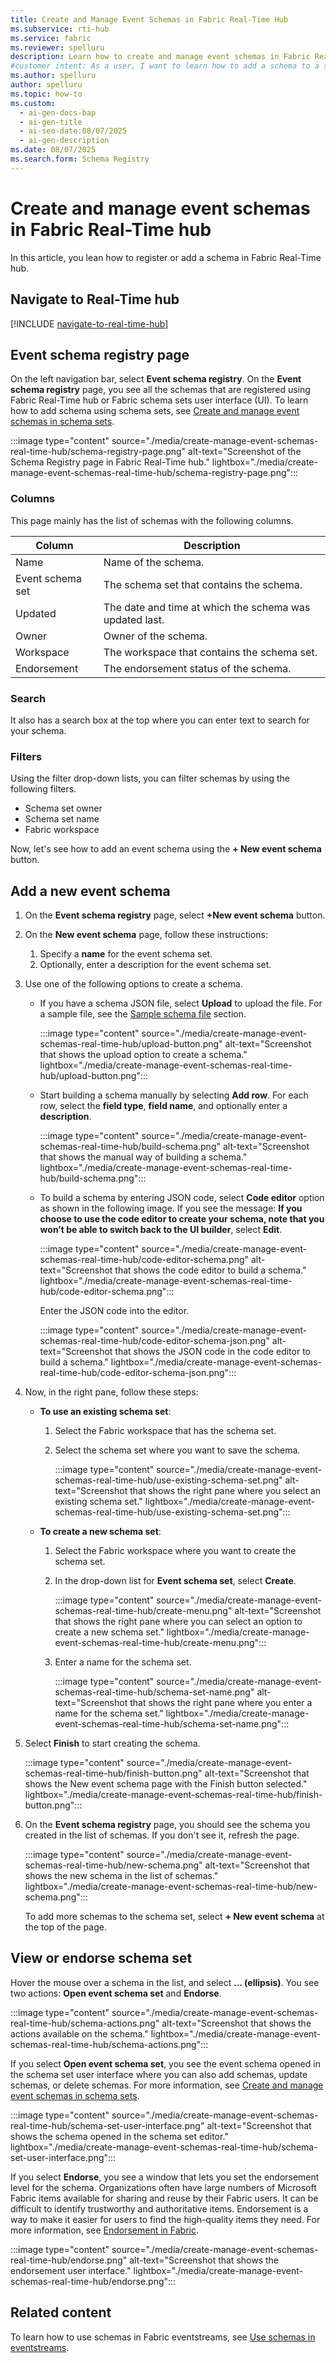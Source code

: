 ```yaml
---
title: Create and Manage Event Schemas in Fabric Real-Time Hub
ms.subservice: rti-hub
ms.service: fabric
ms.reviewer: spelluru
description: Learn how to create and manage event schemas in Fabric Real-Time Hub with step-by-step guidance for registration, schema building, and organization.
#customer intent: As a user, I want to learn how to add a schema to a schema set.
ms.author: spelluru
author: spelluru
ms.topic: how-to
ms.custom:
  - ai-gen-docs-bap
  - ai-gen-title
  - ai-seo-date:08/07/2025
  - ai-gen-description
ms.date: 08/07/2025
ms.search.form: Schema Registry
---
```


# Create and manage event schemas in Fabric Real-Time hub

In this article, you lean how to register or add a schema in Fabric Real-Time hub.

## Navigate to Real-Time hub

[!INCLUDE [navigate-to-real-time-hub](../../real-time-hub/includes/navigate-to-real-time-hub.md)]

## Event schema registry page

On the left navigation bar, select **Event schema registry**. On the **Event schema registry** page, you see all the schemas that are registered using Fabric Real-Time hub or Fabric schema sets user interface (UI). To learn how to add schema using schema sets, see [Create and manage event schemas in schema sets](create-manage-event-schemas.md).

:::image type="content" source="./media/create-manage-event-schemas-real-time-hub/schema-registry-page.png" alt-text="Screenshot of the Schema Registry page in Fabric Real-Time hub." lightbox="./media/create-manage-event-schemas-real-time-hub/schema-registry-page.png":::

### Columns

This page mainly has the list of schemas with the following columns.

| Column           | Description                                                      |
| ---------------- | ---------------------------------------------------------------- |
| Name             | Name of the schema.                                              |
| Event schema set | The schema set that contains the schema.                         |
| Updated          | The date and time at which the schema was updated last.         |
| Owner            | Owner of the schema.                                             |
| Workspace        | The workspace that contains the schema set.                      |
| Endorsement      | The endorsement status of the schema.                            |

### Search

It also has a search box at the top where you can enter text to search for your schema.

### Filters

Using the filter drop-down lists, you can filter schemas by using the following filters.

- Schema set owner
- Schema set name
- Fabric workspace

Now, let's see how to add an event schema using the **+ New event schema** button.

## Add a new event schema

1. On the **Event schema registry** page, select **+New event schema** button.

1. On the **New event schema** page, follow these instructions:

    1. Specify a **name** for the event schema set.
    1. Optionally, enter a description for the event schema set.

1. Use one of the following options to create a schema.

    - If you have a schema JSON file, select **Upload** to upload the file. For a sample file, see the [Sample schema file](create-manage-event-schemas.md#download-an-event-schema) section.

        :::image type="content" source="./media/create-manage-event-schemas-real-time-hub/upload-button.png" alt-text="Screenshot that shows the upload option to create a schema." lightbox="./media/create-manage-event-schemas-real-time-hub/upload-button.png":::

    - Start building a schema manually by selecting **Add row**. For each row, select the **field type**, **field name**, and optionally enter a **description**. 
    
        :::image type="content" source="./media/create-manage-event-schemas-real-time-hub/build-schema.png" alt-text="Screenshot that shows the manual way of building a schema." lightbox="./media/create-manage-event-schemas-real-time-hub/build-schema.png":::            
    
    - To build a schema by entering JSON code, select **Code editor** option as shown in the following image. If you see the message: **If you choose to use the code editor to create your schema, note that you won’t be able to switch back to the UI builder**, select **Edit**. 

        :::image type="content" source="./media/create-manage-event-schemas-real-time-hub/code-editor-schema.png" alt-text="Screenshot that shows the code editor to build a schema." lightbox="./media/create-manage-event-schemas-real-time-hub/code-editor-schema.png":::

        Enter the JSON code into the editor.

        :::image type="content" source="./media/create-manage-event-schemas-real-time-hub/code-editor-schema-json.png" alt-text="Screenshot that shows the JSON code in the code editor to build a schema." lightbox="./media/create-manage-event-schemas-real-time-hub/code-editor-schema-json.png":::

1. Now, in the right pane, follow these steps:

    - **To use an existing schema set**:

        1. Select the Fabric workspace that has the schema set.
        1. Select the schema set where you want to save the schema.

            :::image type="content" source="./media/create-manage-event-schemas-real-time-hub/use-existing-schema-set.png" alt-text="Screenshot that shows the right pane where you select an existing schema set." lightbox="./media/create-manage-event-schemas-real-time-hub/use-existing-schema-set.png":::

    - **To create a new schema set**:

        1. Select the Fabric workspace where you want to create the schema set.
        1. In the drop-down list for **Event schema set**, select **Create**.

            :::image type="content" source="./media/create-manage-event-schemas-real-time-hub/create-menu.png" alt-text="Screenshot that shows the right pane where you can select an option to create a new schema set." lightbox="./media/create-manage-event-schemas-real-time-hub/create-menu.png":::

        1. Enter a name for the schema set.

            :::image type="content" source="./media/create-manage-event-schemas-real-time-hub/schema-set-name.png" alt-text="Screenshot that shows the right pane where you enter a name for the schema set." lightbox="./media/create-manage-event-schemas-real-time-hub/schema-set-name.png":::

1. Select **Finish** to start creating the schema.

    :::image type="content" source="./media/create-manage-event-schemas-real-time-hub/finish-button.png" alt-text="Screenshot that shows the New event schema page with the Finish button selected." lightbox="./media/create-manage-event-schemas-real-time-hub/finish-button.png":::

1. On the **Event schema registry** page, you should see the schema you created in the list of schemas. If you don't see it, refresh the page.

    :::image type="content" source="./media/create-manage-event-schemas-real-time-hub/new-schema.png" alt-text="Screenshot that shows the new schema in the list of schemas." lightbox="./media/create-manage-event-schemas-real-time-hub/new-schema.png":::

    To add more schemas to the schema set, select **+ New event schema** at the top of the page.

## View or endorse schema set

Hover the mouse over a schema in the list, and select **... (ellipsis)**. You see two actions: **Open event schema set** and **Endorse**.

:::image type="content" source="./media/create-manage-event-schemas-real-time-hub/schema-actions.png" alt-text="Screenshot that shows the actions available on the schema." lightbox="./media/create-manage-event-schemas-real-time-hub/schema-actions.png":::

If you select **Open event schema set**, you see the event schema opened in the schema set user interface where you can also add schemas, update schemas, or delete schemas. For more information, see [Create and manage event schemas in schema sets](create-manage-event-schemas.md).

:::image type="content" source="./media/create-manage-event-schemas-real-time-hub/schema-set-user-interface.png" alt-text="Screenshot that shows the schema opened in the schema set editor." lightbox="./media/create-manage-event-schemas-real-time-hub/schema-set-user-interface.png":::

If you select **Endorse**, you see a window that lets you set the endorsement level for the schema. Organizations often have large numbers of Microsoft Fabric items available for sharing and reuse by their Fabric users. It can be difficult to identify trustworthy and authoritative items. Endorsement is a way to make it easier for users to find the high-quality items they need. For more information, see [Endorsement in Fabric](../../fundamentals/endorsement-promote-certify.md).

:::image type="content" source="./media/create-manage-event-schemas-real-time-hub/endorse.png" alt-text="Screenshot that shows the endorsement user interface." lightbox="./media/create-manage-event-schemas-real-time-hub/endorse.png":::

## Related content

To learn how to use schemas in Fabric eventstreams, see [Use schemas in eventstreams](use-event-schemas.md).
